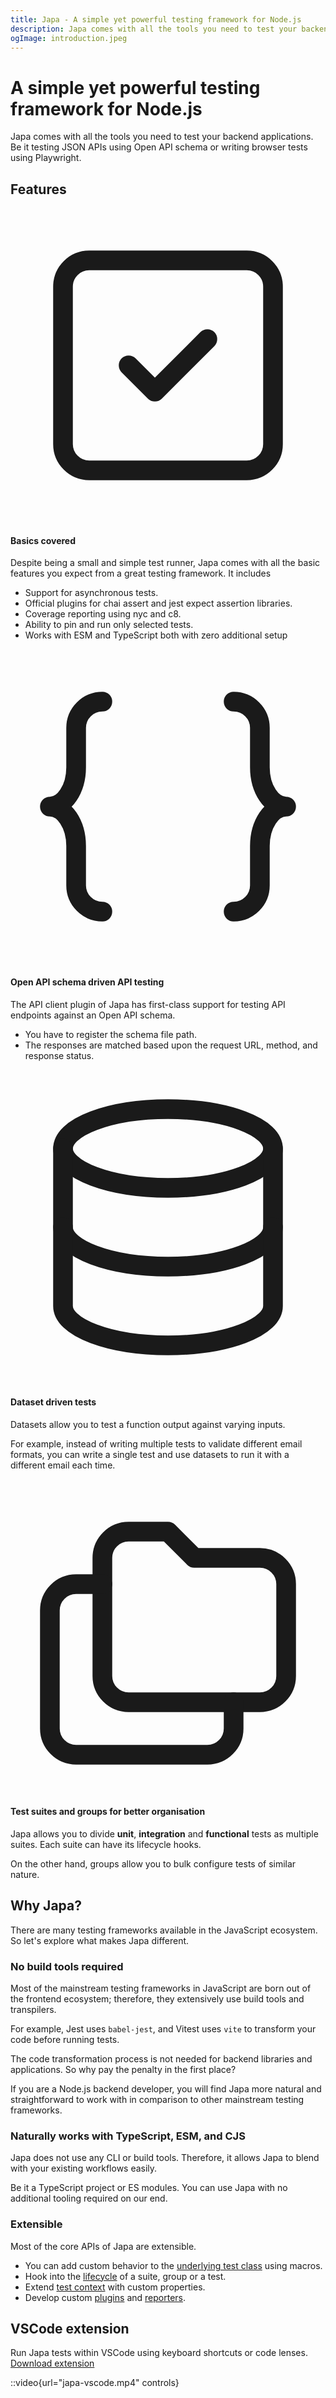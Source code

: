 ```yaml
---
title: Japa - A simple yet powerful testing framework for Node.js
description: Japa comes with all the tools you need to test your backend applications. Be it testing JSON APIs using Open API schema or writing browser tests using Playwright.
ogImage: introduction.jpeg
---
```


# A simple yet powerful testing framework for Node.js

Japa comes with all the tools you need to test your backend applications. Be it testing JSON APIs using Open API schema or writing browser tests using Playwright.

## Features

<div class="features">
  <div class="feature">
    <div class="feature_content">
      <div class="feature_title">
        <svg xmlns="http://www.w3.org/2000/svg" viewBox="0 0 24 24" stroke-width="1.5" stroke="currentColor" fill="none" stroke-linecap="round" stroke-linejoin="round">
          <path stroke="none" d="M0 0h24v24H0z" fill="none"/>
          <rect x="4" y="4" width="16" height="16" rx="2" />
          <path d="M9 12l2 2l4 -4" />
        </svg>
      </div>
      <div class="feature_body">
        <h4> Basics covered </h4>
        <p>
          Despite being a small and simple test runner, Japa comes with all the basic features you expect from a great testing framework. It includes
        </p>
        <ul>
          <li> Support for asynchronous tests. </li>
          <li> Official plugins for chai assert and jest expect assertion libraries.</li>
          <li> Coverage reporting using nyc and c8. </li>
          <li> Ability to pin and run only selected tests. </li>
          <li>Works with ESM and TypeScript both with zero additional setup</li>
        </ul>
      </div>
    </div>
  </div>

  <div class="feature">
    <div class="feature_content">
      <div class="feature_title">
        <svg xmlns="http://www.w3.org/2000/svg" viewBox="0 0 24 24" stroke-width="1.5" stroke="currentColor" fill="none" stroke-linecap="round" stroke-linejoin="round">
          <path stroke="none" d="M0 0h24v24H0z" fill="none"/>
          <path d="M7 4a2 2 0 0 0 -2 2v3a2 3 0 0 1 -2 3a2 3 0 0 1 2 3v3a2 2 0 0 0 2 2" />
          <path d="M17 4a2 2 0 0 1 2 2v3a2 3 0 0 0 2 3a2 3 0 0 0 -2 3v3a2 2 0 0 1 -2 2" />
        </svg>
      </div>
      <div class="feature_body">
        <h4> Open API schema driven API testing </h4>
        <p>
          The API client plugin of Japa has first-class support for testing API endpoints against an Open API schema.
        </p>
        <ul>
          <li> You have to register the schema file path. </li>
          <li> The responses are matched based upon the request URL, method, and response status.</li>
        </ul>
      </div>
    </div>
  </div>

  <!-- <div class="feature">
    <div class="feature_content">
      <div class="feature_title">
        <svg xmlns="http://www.w3.org/2000/svg" viewBox="0 0 24 24" stroke-width="1.5" stroke="currentColor" fill="none" stroke-linecap="round" stroke-linejoin="round">
          <path stroke="none" d="M0 0h24v24H0z" fill="none"/>
          <rect x="4" y="4" width="16" height="16" rx="1" />
          <line x1="4" y1="8" x2="20" y2="8" />
          <line x1="8" y1="4" x2="8" y2="8" />
        </svg>
      </div>
      <div class="feature_body">
        <h4> Browser testing using Playwright </h4>
        <p> Suites serve as an organization layer for your tests. For example, a suite for unit tests and another for functional tests.</p>
      </div>
    </div>
  </div> -->

  <div class="feature">
    <div class="feature_content">
      <div class="feature_title">
        <svg xmlns="http://www.w3.org/2000/svg" viewBox="0 0 24 24" stroke-width="1.5" stroke="currentColor" fill="none" stroke-linecap="round" stroke-linejoin="round">
          <path stroke="none" d="M0 0h24v24H0z" fill="none"/>
          <ellipse cx="12" cy="6" rx="8" ry="3"></ellipse>
          <path d="M4 6v6a8 3 0 0 0 16 0v-6" />
          <path d="M4 12v6a8 3 0 0 0 16 0v-6" />
        </svg>
      </div>
      <div class="feature_body">
        <h4> Dataset driven tests </h4>
        <p>
          Datasets allow you to test a function output against varying inputs.
        </p>
        <p>
          For example, instead of writing multiple tests to validate different email formats, you can write a single test and use datasets to run it with a different email each time.
        </p>
      </div>
    </div>
  </div>

  <div class="feature">
    <div class="feature_content">
      <div class="feature_title">
        <svg xmlns="http://www.w3.org/2000/svg" viewBox="0 0 24 24" stroke-width="1.5" stroke="currentColor" fill="none" stroke-linecap="round" stroke-linejoin="round">
          <path stroke="none" d="M0 0h24v24H0z" fill="none"/>
          <path d="M9 4h3l2 2h5a2 2 0 0 1 2 2v7a2 2 0 0 1 -2 2h-10a2 2 0 0 1 -2 -2v-9a2 2 0 0 1 2 -2" />
          <path d="M17 17v2a2 2 0 0 1 -2 2h-10a2 2 0 0 1 -2 -2v-9a2 2 0 0 1 2 -2h2" />
        </svg>
      </div>
      <div class="feature_body">
        <h4> Test suites and groups for better organisation </h4>
        <p>
          Japa allows you to divide <strong>unit</strong>, <strong>integration</strong> and <strong>functional</strong> tests as multiple suites. Each suite can have its lifecycle hooks.
        </p>
        <p>
          On the other hand, groups allow you to bulk configure tests of similar nature.
        </p>
      </div>
    </div>
  </div>

  <!-- <div class="feature">
    <div class="feature_content">
      <div class="feature_title">
        <svg xmlns="http://www.w3.org/2000/svg" fill="none" viewBox="0 0 24 24" strokeWidth={1.5} stroke="currentColor">
          <path strokeLinecap="round" strokeLinejoin="round" d="M14.25 9.75L16.5 12l-2.25 2.25m-4.5 0L7.5 12l2.25-2.25M6 20.25h12A2.25 2.25 0 0020.25 18V6A2.25 2.25 0 0018 3.75H6A2.25 2.25 0 003.75 6v12A2.25 2.25 0 006 20.25z" />
        </svg>
      </div>
      <div class="feature_body">
        <h4> Integrations for all major Node.js frameworks </h4>
        <p>
          Japa works with ESM and TypeScript projects with zero additional toolings.
        </p>
      </div>
    </div>
  </div> -->
</div>

## Why Japa?
There are many testing frameworks available in the JavaScript ecosystem. So let's explore what makes Japa different.

### No build tools required
Most of the mainstream testing frameworks in JavaScript are born out of the frontend ecosystem; therefore, they extensively use build tools and transpilers.

For example, Jest uses `babel-jest`, and Vitest uses `vite` to transform your code before running tests.

The code transformation process is not needed for backend libraries and applications. So why pay the penalty in the first place?

If you are a Node.js backend developer, you will find Japa more natural and straightforward to work with in comparison to other mainstream testing frameworks.

### Naturally works with TypeScript, ESM, and CJS
Japa does not use any CLI or build tools. Therefore, it allows Japa to blend with your existing workflows easily.

Be it a TypeScript project or ES modules. You can use Japa with no additional tooling required on our end.

### Extensible
Most of the core APIs of Japa are extensible. 

- You can add custom behavior to the [underlying test class](./underlying-test-class.md#extending-test-class) using macros.
- Hook into the [lifecycle](./lifecycle-hooks.md) of a suite, group or a test.
- Extend [test context](./test-context.md#extending-context) with custom properties.
- Develop custom [plugins](./extend/creating-plugins.md) and [reporters](./extend/creating-reporters.md).

## VSCode extension
Run Japa tests within VSCode using keyboard shortcuts or code lenses. [Download extension](https://marketplace.visualstudio.com/items?itemName=jripouteau.japa-vscode)

::video{url="japa-vscode.mp4" controls}

